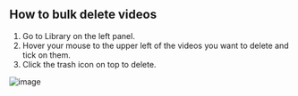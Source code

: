 ## How to bulk delete videos

1. Go to Library on the left panel.
2. Hover your mouse to the upper left of the videos you want to delete and tick on them.
3. Click the trash icon on top to delete.

![image](https://github.com/GoTolstoy/tolstoy-toly-kb/assets/159901631/74d786b0-3e54-4340-83d4-dbfbee4e4a20)
